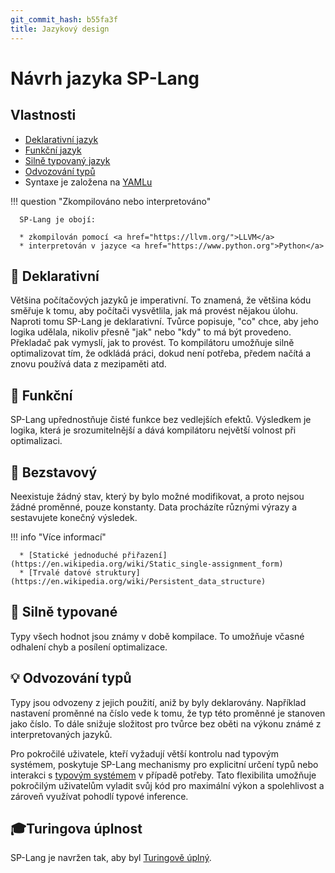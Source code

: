 ```yaml
---
git_commit_hash: b55fa3f
title: Jazykový design
---
```


# Návrh jazyka SP-Lang


## Vlastnosti

 * <a href="https://en.wikipedia.org/wiki/Declarative_programming">Deklarativní jazyk</a>
 * <a href="https://en.wikipedia.org/wiki/Functional_programming">Funkční jazyk</a>
 * <a href="https://en.wikipedia.org/wiki/Strong_and_weak_typing">Silně typovaný jazyk</a>
 * <a href="https://en.wikipedia.org/wiki/Type_inference">Odvozování typů</a>
 * Syntaxe je založena na <a href="https://yaml.org/">YAMLu</a>


!!! question "Zkompilováno nebo interpretováno"

	

   
      SP-Lang je obojí:

      * zkompilován pomocí <a href="https://llvm.org/">LLVM</a>
      * interpretován v jazyce <a href="https://www.python.org">Python</a>



## 📜 Deklarativní

Většina počítačových jazyků je imperativní.
To znamená, že většina kódu směřuje k tomu, aby počítači vysvětlila, jak má provést nějakou úlohu.
Naproti tomu SP-Lang je deklarativní.
Tvůrce popisuje, "co" chce, aby jeho logika udělala, nikoliv přesně "jak" nebo "kdy" to má být provedeno.
Překladač pak vymyslí, jak to provést.
To kompilátoru umožňuje silně optimalizovat tím, že odkládá práci, dokud není potřeba, předem načítá a znovu používá data z mezipaměti atd.

## 🔗 Funkční

SP-Lang upřednostňuje čisté funkce bez vedlejších efektů.
Výsledkem je logika, která je srozumitelnější a dává kompilátoru největší volnost při optimalizaci.

## 🔀 Bezstavový

Neexistuje žádný stav, který by bylo možné modifikovat, a proto nejsou žádné proměnné, pouze konstanty.
Data procházíte různými výrazy a sestavujete konečný výsledek.


!!! info "Více informací"

	
	
	  * [Statické jednoduché přiřazení](https://en.wikipedia.org/wiki/Static_single-assignment_form)
	  * [Trvalé datové struktury](https://en.wikipedia.org/wiki/Persistent_data_structure)
	

## 🔐 Silně typované

Typy všech hodnot jsou známy v době kompilace.
To umožňuje včasné odhalení chyb a posílení optimalizace.


## 💡 Odvozování typů

Typy jsou odvozeny z jejich použití, aniž by byly deklarovány.
Například nastavení proměnné na číslo vede k tomu, že typ této proměnné je stanoven jako číslo.
To dále snižuje složitost pro tvůrce bez oběti na výkonu známé z interpretovaných jazyků.

Pro pokročilé uživatele, kteří vyžadují větší kontrolu nad typovým systémem, poskytuje SP-Lang mechanismy pro explicitní určení typů nebo interakci s [typovým systémem](../types) v případě potřeby.
Tato flexibilita umožňuje pokročilým uživatelům vyladit svůj kód pro maximální výkon a spolehlivost a zároveň využívat pohodlí typové inference.


## 🎓Turingova úplnost

SP-Lang je navržen tak, aby byl [Turingově úplný](https://en.wikipedia.org/wiki/Turing_completeness).



